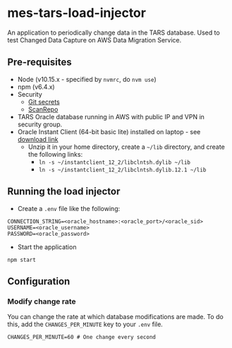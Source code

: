 # mes-tars-load-injector

An application to periodically change data in the TARS database. Used to test Changed Data Capture on AWS Data Migration Service.

## Pre-requisites

* Node (v10.15.x - specified by `nvmrc`, do `nvm use`)
* npm (v6.4.x)
* Security
  * [Git secrets](https://github.com/awslabs/git-secrets)
  * [ScanRepo](https://github.com/UKHomeOffice/repo-security-scanner)
* TARS Oracle database running in AWS with public IP and VPN in security group.
* Oracle Instant Client (64-bit basic lite) installed on laptop - see [download link](http://www.oracle.com/technetwork/topics/intel-macsoft-096467.html)
  * Unzip it in your home directory, create a `~/lib` directory, and create the following links:
    * `ln -s ~/instantclient_12_2/libclntsh.dylib ~/lib`
    * `ln -s ~/instantclient_12_2/libclntsh.dylib.12.1 ~/lib`

## Running the load injector

* Create a `.env` file like the following:

```text
CONNECTION_STRING=<oracle_hostname>:<oracle_port>/<oracle_sid>
USERNAME=<oracle_username>
PASSWORD=<oracle_password>
```

* Start the application

```shell
npm start
```

## Configuration

### Modify change rate

You can change the rate at which database modifications are made.
To do this, add the `CHANGES_PER_MINUTE` key to your `.env` file.

```properties
CHANGES_PER_MINUTE=60 # One change every second
```
